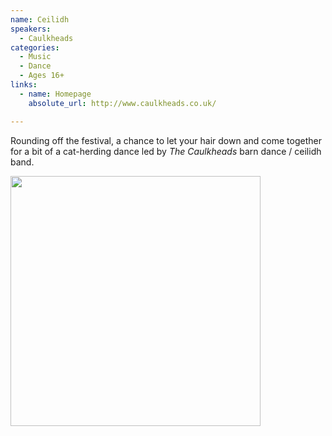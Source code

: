 ```yaml
---
name: Ceilidh
speakers:
  - Caulkheads
categories:
  - Music
  - Dance
  - Ages 16+
links:
  - name: Homepage
    absolute_url: http://www.caulkheads.co.uk/

---
```


Rounding off the festival, a chance to let your hair down and come together for a bit of a cat-herding dance led by *The Caulkheads* barn dance / ceilidh band.

<img src="../../assets/images/caulkheads.jpeg" width=400 />